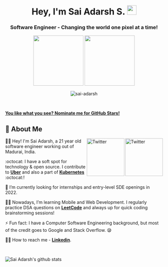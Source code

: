 <h1 align="center">Hey, I'm Sai Adarsh S. <img src="https://raw.githubusercontent.com/aemmadi/aemmadi/master/wave.gif" width="30px"></h1> 
<h3 align="center"> Software Engineer - Changing the world one pixel at a time!</h3>

<p align="center"> <img src="https://octodex.github.com/images/daftpunktocat-thomas.gif" height="160px" width="160px"> <img src="https://octodex.github.com/images/daftpunktocat-guy.gif" height="160px" width="160px"> </p>
<p align="center"> <img src="https://komarev.com/ghpvc/?username=sai-adarsh" alt="sai-adarsh" /> </p>

<br />

   [**You like what you see? Nominate me for GitHub Stars!**](https://stars.github.com/nominate/)
   
   ## :wave: About Me 
<a href="https://twitter.com/ad6rsh" target="_blank"><img src="https://cdn2.iconfinder.com/data/icons/social-media-2199/64/social_media_isometric_6-twitter-512.png" height="120px" width="120px" alt="Twitter" align="right"></a>
<a href="https://www.linkedin.com/in/sai-adarsh/" target="_blank"><img src="https://cdn2.iconfinder.com/data/icons/social-media-2199/64/social_media_isometric_14-linkedin-512.png" height="120px" width="120px" alt="Twitter" align="right"></a>

👨‍🎓 Hey! I'm Sai Adarsh, a 21 year old software engineer working out of Madurai, India. 

:octocat: I have a soft spot for technology & open source. I contribute to [**Uber**](https://github.com/uber) and also a part of [**Kubernetes**](http://github.com/kubernetes/kubernetes) :octocat:! 

📙 I’m currently looking for internships and entry-level SDE openings in 2022.

👩‍💻 Nowadays, I’m learning Mobile and Web Development. I regularly practice DSA questions on [**LeetCode**](https://leetcode.com/sai-adarsh/) and always up for quick coding brainstorming sessions!

⚡ Fun fact: I have a Computer Software Engineering background, but most of the credit goes to Google and Stack Overflow. 😪

✍🏻 How to reach me - [**Linkedin**](https://www.linkedin.com/in/sai-adarsh/).

<br>

![Sai Adarsh's github stats](https://github-readme-stats.vercel.app/api?username=sai-adarsh&show_icons=true&hide_border=true&theme=tokyonight)
